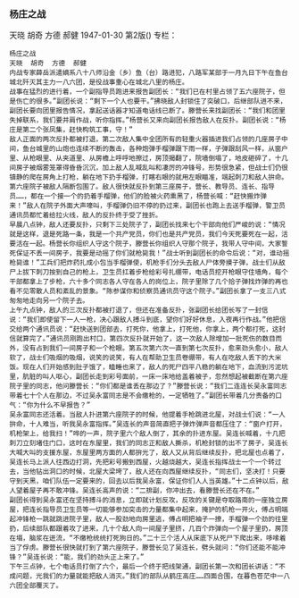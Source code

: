 ### 杨庄之战
天晓  胡奇  方德  郝健
1947-01-30
第2版()
专栏：

    杨庄之战
    天晓  胡奇  方德  郝健
    内战专家薛岳派遣嫡系八十八师沿金（乡）鱼（台）路进犯，八路军某部于一月九日下午在鱼台城北歼灭其主力一八六团，是役战事重心在城北八里的杨庄。
    战事在猛烈的进行着，一个副指导员跑进来报告副团长：“我们已在村里占领了五六座院子，但是伤亡的很多。”副团长说：“剩下一个人也要干。”拂晓敌人封锁住了突破口，后继部队进不来，副团长要向团里报告情况，拿起送话器才知道电话线已断了。滕营长来找副团长：“我们和团里失掉联系，我们要并肩作战，听你指挥。”杨营长又来向副团长报告敌人在反扑。副团长说：“杨庄是第二个张凤集，赶快构筑工事，守！”
    敌人正面的两次反扑都被打退，第二次敌人集中全团所有的轻重火器插进我们占领的几座房子中间，鱼台城里的山炮也连续不断的轰击，各种炮弹手榴弹跟下雨一样，子弹跟刮风一样，从窗户里、从枪眼里、从夹道里、从房檐上呼呼地擦过，房顶揭翻了，院墙倒塌了，地皮砸碎了，十几间房子被烟雾笼罩得昏昏沉沉，加上敌人乱喊乱叫和凄厉的冲锋号，形势很急紧，但战士们仍很镇静的爬在房角上打枪，躺在地下扔手榴弹，打瞎右眼的就用左眼瞄准，端起刺刀和敌人拚命。第六座院子被敌人隔断包围了。敌人很快就反扑到第三座房子，营长、教导员、连长、指导员……，都在一个接一个的扔着手榴弹，他们的脸被火药熏黑了，杨营长喊：“赶快搬炸弹来！”敌人在院子外面大声嚎叫，手榴弹仍旧不停的扔过来，副团长也跑上去送手榴弹，警卫员通讯员都忙着给拉火线，敌人的反扑终于受了挫折。
    早晨八点钟，敌人还要反扑，只剩下三处院子了，副团长找来七个干部向他们严峻的说：“情况就是这样，退是死路一条，我是一个共产党员，你们也是共产党员，我们今天死要死在一起，活要活在一起。杨营长你组织人守这个院子，滕营长你组织人守那个院子，我带人守中间，大家誓死保证不丢一间房子，我要是动摇了你们就枪毙我！”战士听到副团长的命令后说：“对，谁动摇枪毙谁！”工兵们把炸药扎成小包当手榴弹使，机枪手们分头去敌人尸体旁摸子弹，战士们从敌尸上拔下刺刀按到自己的枪上，卫生员扛着步枪给彩号扎绷带，电话员挖开枪眼守住墙角，每个干部都拿上了步枪，六十多个同志各人守在各人的岗位上，院子里除了几个拾子弹找炸弹的再也看不见零散人员和紊乱的景象。“陈参谋你和侦察员通讯员守这个院子。”副团长拿了一支三八式匆匆地走向另一个院子去。
    上午九点钟，敌人的三次反扑都被打退了，但还在准备反扑，张副团长给团长写了一封信说：“我们即使留下一人一枪，决心跟敌人搏斗到底，望你们好好休息，入夜再行作战。”他把信交给两个通讯员说：“赶快送到团部去，打死你，他拿上，打死他，你拿上，两个都打死，这封信就算完了。”通讯员刚跑出村口，第四次反扑就开始了，这一次敌人除增加一批死伤的数目而外，没有占到我们一间房子和一个枪眼。第五次第六次一直到第七次反扑，愈来劲头愈小，敌人软了，战士们吸烟的吸烟，说笑的说笑，有人在帮助卫生员卷绷带，有人在吃敌人丢下的大米饭。现在人们开始感到肚子饿了，瞌睡也来了，敌人的死尸四平八稳的躺在地下，血流到污泥坑里，肮脏的叫人呕心，副团长走到彩号面前，一床一床地给盖着被子，忽然想起被截断在第六座院子里的同志，他问滕营长：“你们都是谁丢在那边了？”滕营长说：“我们二连连长吴永富同志带着七十个人在那边，不过吴永富同志是不会缴枪的，一定牺牲了。”副团长带着几分责备的口气：“你为什么不早报告？”
    吴永富同志还活着。当敌人扑进第六座院子的时候，他提着手枪跳进北屋，对战士们说：“一人拚命，十人难当，听我吴永富指挥。”吴连长的声音简直把子弹炸弹声音都压住了：“窗户打开，机枪架上，给我扫！”哗的一声，院子里六个敌人倒了，其余的扑进东屋。吴连长喊着，十几把刺刀立刻堵住门口，这时在东屋里，我们的同志正和敌人撕杀，机枪封锁的出不了房子，吴连长大喊大叫的支援东屋，东屋里两方面的人都拚光了，敌人又从背后继续反扑，把北屋也点着了，吴连长马上派人往西边打洞，先把彩号搬到西屋，火越烧越大，吴连长指挥战士一个一个转过去，当他钻出洞口的时候，北屋大梁垮了，敌人还在向西屋继续反扑，“同志们，坚决打！只要守到天黑，咱们队伍一定要来的，回去以后我吴永富，保证你们人人当英雄。”十二点钟以后，敌人望着屋子再不敢冲锋。吴连长高声的说：“二排副，你冲出去，看滕营长还在不在。”
    副团长得到吴永富还在坚持搏斗的消息，立即就计划反攻，反攻的关键是夺取路南的一座独立房屋，把连长指导员卫生员等一切能够参加突击的力量都集中起来，掩护的机枪一开火，傅占明端起冲锋枪一跳就跳进院子里，敌人一股劲地向房里逃，傅占明把袖子一撩，手榴弹一个劲的往里扔，后续部队都跟着攻了进来，几十个敌人向一间屋子里挤，几百个炸弹向一个屋子里扔，房顶在塌，脑浆在迸流，“不缴枪统统打死狗日的。”二十三个活人从床底下从死尸下爬出来，哆嗦着当了俘虏。滕营长很快就打到了第六座院子，滕营长见了吴连长，劈头就问：“你们还能不能冲锋？”吴连长说：“能，我们的劲头正上来了。”
    下午三点钟，七个电话员打倒了六个，最后一个终于把线架通，副团长第一次和团长讲话：“不成问题，光我们的力量就能把敌人消灭。”我们的部队从鹤庄高庄……四面合围，在暮色苍茫中一八六团全部覆灭了。
